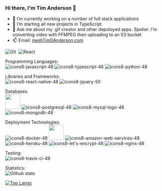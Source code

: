 
### Hi there, I'm Tim Anderson 👋


- 🔭 I’m currently working on a number of full stack applications
- 🌱 I’m starting all new projects in TypeScript
- 💬 Ask me about my .gif creator and other depoloyed apps.  Spolier: I'm converting video with FFMPEG then uploading to an S3 bucket
- 📫 Email: me@TimDAnderson.com

![Git](https://img.shields.io/badge/-Git-05122A?style=flat&logo=git)&nbsp;
![React](https://img.shields.io/badge/-Git-05122A?style=flat&logo=git)&nbsp;

Programming Languages:\
![icons8-javascript-48](https://user-images.githubusercontent.com/71040019/120941235-63869f00-c6d6-11eb-997d-f0a08983ef24.png)
![icons8-typescript-48](https://user-images.githubusercontent.com/71040019/120941239-65506280-c6d6-11eb-980a-84fac2bb49bd.png)
![icons8-python-48](https://user-images.githubusercontent.com/71040019/120941242-67b2bc80-c6d6-11eb-9166-c981c839c51a.png)

Libraries and Frameworks:\
![icons8-react-native-48](https://user-images.githubusercontent.com/71040019/120942024-f1648900-c6da-11eb-9ab8-7ffd26c40ce3.png)
![icons8-jquery-50](https://user-images.githubusercontent.com/71040019/120942040-06411c80-c6db-11eb-926c-94458a17706d.png)


Databases:\
<img src="https://user-images.githubusercontent.com/71040019/120941737-2cfe5380-c6d9-11eb-8889-4ba6e2c240c7.png" width="48" height="48">
![icons8-postgresql-48](https://user-images.githubusercontent.com/71040019/120941888-27553d80-c6da-11eb-88d3-4052534b3e64.png)
![icons8-mysql-logo-48](https://user-images.githubusercontent.com/71040019/120941919-4227b200-c6da-11eb-9d90-bdcd938eaffd.png)
![icons8-mongodb-48](https://user-images.githubusercontent.com/71040019/120942009-d09c3380-c6da-11eb-99e9-4ff8a972968e.png)



Deployment Technologies:\
![icons8-docker-48](https://user-images.githubusercontent.com/71040019/120941094-ab58f680-c6d5-11eb-8a9f-41de2021dc24.png)
<img src="https://user-images.githubusercontent.com/71040019/120945984-ce909f80-c6ef-11eb-94c2-ca5a2c536471.png" width="48" height="48">
![icons8-amazon-web-services-48](https://user-images.githubusercontent.com/71040019/120941854-f37a1800-c6d9-11eb-8852-87dea6254468.png)
![icons8-heroku-48](https://user-images.githubusercontent.com/71040019/120941871-0db3f600-c6da-11eb-9d03-bad785d919e9.png)
![icons8-let's-encrypt-48](https://user-images.githubusercontent.com/71040019/120942093-6a63e080-c6db-11eb-87e3-76a30ae4ebd1.png)
![icons8-nginx-48](https://user-images.githubusercontent.com/71040019/120942094-6b950d80-c6db-11eb-8950-ebafcd9cfe32.png)

Testing:\
![icons8-travis-ci-48](https://user-images.githubusercontent.com/71040019/120942173-ececa000-c6db-11eb-8442-f8aeb9626b51.png)


Statistics:\
![Github stats](https://github-readme-stats.vercel.app/api?username=TimDAnderson&show_icons=true)

[![Top Langs](https://github-readme-stats.vercel.app/api/top-langs/?username=TimDAnderson&layout=compact&hide=Batchfile)](https://github.com/anuraghazra/github-readme-stats)

<!--
**TimDAnderson/TimDAnderson** is a ✨ _special_ ✨ repository because its `README.md` (this file) appears on your GitHub profile.

Here are some ideas to get you started:

- 🔭 I’m currently working on ...
- 🌱 I’m currently learning ...
- 👯 I’m looking to collaborate on ...
- 🤔 I’m looking for help with ...
- 💬 Ask me about ...
- 📫 How to reach me: ...
- 😄 Pronouns: ...
- ⚡ Fun fact: ...
-->
